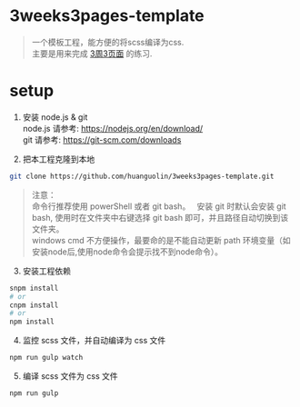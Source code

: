 # 3weeks3pages-template

> 一个模板工程，能方便的将scss编译为css.  
> 主要是用来完成 [3周3页面](https://juntao.gitbooks.io/3-web-designs-in-3-weeks/content/index.html) 的练习.


# setup 

1. 安装 node.js & git   
   node.js 请参考: https://nodejs.org/en/download/   
   git 请参考: https://git-scm.com/downloads   

2. 把本工程克隆到本地   
```sh
git clone https://github.com/huanguolin/3weeks3pages-template.git
```

> 注意：     
> 命令行推荐使用 powerShell 或者 git bash。                        
> 安装 git 时默认会安装 git bash, 使用时在文件夹中右键选择 git bash 即可，并且路径自动切换到该文件夹。                         
> windows cmd 不方便操作，最要命的是不能自动更新 path 环境变量（如安装node后,使用node命令会提示找不到node命令）。                 


3. 安装工程依赖
```sh
snpm install 
# or
cnpm install
# or 
npm install
```

4. 监控 scss 文件，并自动编译为 css 文件
```sh
npm run gulp watch
```

5. 编译 scss 文件为 css 文件
```sh
npm run gulp 
``` 
